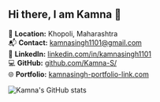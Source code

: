 ## Hi there, I am Kamna 👋

📍 **Location:** Khopoli, Maharashtra  
📬 **Contact:** [kamnasingh1101@gmail.com](mailto:kamnasingh1101@gmail.com)  
🔗 **LinkedIn:** [linkedin.com/in/kamnasingh1101](https://linkedin.com/in/kamnasingh1101)  
💻 **GitHub:** [github.com/Kamna-S/](https://github.com/Kamna-S/)  
🌐 **Portfolio:** [kamnasingh-portfolio-link.com](https://kamnasingh.netlify.app)

![Kamna's GitHub stats](https://github-readme-stats.vercel.app/api?username=Kamna-S&show_icons=true&theme=transparent)

